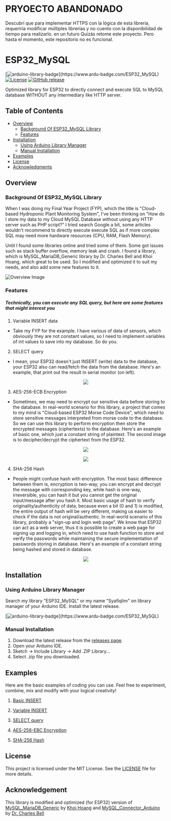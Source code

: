 # PRYOECTO ABANDONADO
Descubrí que para implementar HTTPS con la lógica de esta librería, requeriría modificar múltiples librerías y no cuento con la disponibilidad de tiempo para realizarlo. en un futuro 
Quizás retome este proyecto.
Pero hasta el momento, este repositorio no es funcional.


# ESP32_MySQL

[![arduino-library-badge](https://www.ardu-badge.com/badge/ESP32_MySQL.svg?)](https://www.ardu-badge.com/ESP32_MySQL)
[![License](https://img.shields.io/badge/License-MIT-blue.svg)](https://github.com/Syafiqlim/ESP32_MySQL/blob/main/LICENSE)
[![GitHub release](https://img.shields.io/github/release/Syafiqlim/ESP32_MySQL.svg)](https://GitHub.com/Syafiqlim/ESP32_MySQL/releases/)

Optimized library for ESP32 to directly connect and execute SQL to MySQL database WITHOUT any intermediary like HTTP server.

## Table of Contents

- [Overview](#overview)
  - [Background Of ESP32_MySQL Library](#background-of-esp32_mysql-library)
  - [Features](#features)
- [Installation](#installation)
  - [Using Arduino Library Manager](#using-arduino-library-manager)
  - [Manual Installation](#manual-installation)
- [Examples](#examples)
- [License](#license)
- [Acknowledgments](#acknowledgments)

## Overview
### Background Of ESP32_MySQL Library

When I was doing my Final Year Project (FYP), which the title is "Cloud-based Hydroponic Plant Monitoring System",
I've been thinking on "How do I store my data to my Cloud MySQL Database without using any HTTP server such as PHP script?"
I tried search Google a bit, some articles wouldn't recommend to directly execute execute SQL as if more complex SQL may need
more hardware resources (CPU, RAM, Flash Memory).

Until I found some libraries online and tried some of them. Some got issues such as stack buffer overflow, memory leak and crash.
I found a library, which is MySQL_MariaDB_Generic library by Dr. Charles Bell and Khoi Hoang, which great to be used. So I modified and optimized it to suit my needs, and also add some new features to it.

![Overview Image](https://i.postimg.cc/JMYtqf4m/Cloud-Hydro-Plant.jpg)

### Features

##### Technically, you can execute any SQL query, but here are some features that might interest you

1. Variable INSERT data
  - Take my FYP for the example. I have various of data of sensors, which obviously they are not constant values, so I need to implement variables of int values to save into my database. So do you.

2. SELECT query
  - I mean, your ESP32 doesn't just INSERT (write) data to the database, your ESP32 also can read/fetch the data from the database. Here's an example, that print out the result in serial monitor (on left).

  <p align="center">
    <img src="https://i.postimg.cc/qqkPr1dS/SELECTquery-ESP32-My-SQL.png">
</p>

3. AES-256-ECB Encryption
  - Sometimes, we may need to encrypt our sensitive data before storing to the database. In real-world scenario for this library, a project that comes to my mind is "Cloud-based ESP32 Morse Code Device", which need to store sensitive messages interpreted from morse code to the database. So we can use this library to perform encryption then store the encrypted messages (ciphertexts) to the database. Here's an example of basic one, which just a constant string of plaintext. The second image is to decipher/decrypt the ciphertext from the ESP32.

  <p align="center">
    <img src="https://i.postimg.cc/V67RSgC3/ESP32-My-SQL-AES.png">
</p>

<p align="center">
    <img src="https://i.postimg.cc/sxvJ5WP1/ESP32-My-SQL-AES-decrypted.png">
</p>

4. SHA-256 Hash
  - People might confuse hash with encryption. The most basic difference between them is, encryption is two-way, you can encrypt and decrypt the message with corresponding key, while hash is one-way, irreversible, you can hash it but you cannot get the original input/message after you hash it. Most basic usage of hash to verify originality/authenticity of data, because even a bit (0 and 1) is modified, the entire output of hash will be very different, making us easier to check if the data is not original/authentic. In real-world scenario of this library, probably a "sign-up and login web page". We know that ESP32 can act as a web server, thus it is possible to create a web page for signing up and logging in, which need to use hash function to store and verify the passwords while maintaining the secure implementation of passwords storing in database. Here's an example of a constant string being hashed and stored in database.

  <p align="center">
    <img src="https://i.postimg.cc/W3KZLHrb/ESP32-My-SQL-SHA256.png">
</p>

## Installation

### Using Arduino Library Manager

Search my library "ESP32_MySQL" or my name "Syafiqlim" on library manager of your Arduino IDE. Install the latest release.

[![arduino-library-badge](https://www.ardu-badge.com/badge/ESP32_MySQL.svg?)](https://www.ardu-badge.com/ESP32_MySQL)

### Manual Installation

1. Download the latest release from the [releases page](https://github.com/Syafiqlim/ESP32_MySQL/releases).
2. Open your Arduino IDE.
3. Sketch -> Include Library -> Add .ZIP Library...
4. Select .zip file you downloaded.

## Examples

Here are the basic examples of coding you can use. Feel free to experiment, combine, mix and modify with your logical creativity!

1. [Basic INSERT](examples/Basic_Insert_ESP32MySQL)

2. [Variable INSERT](examples/Variable_Insert_ESP32MySQL)

3. [SELECT query](examples/SELECTquery_ESP32MySQL)

4. [AES-256-EBC Encryption](examples/AES256ECB_Encryption_ESP32MySQL)

5. [SHA-256 Hash](examples/SHA256_Hash_ESP32MySQL)

## License

This project is licensed under the MIT License. See the [LICENSE](LICENSE) file for more details.

## Acknowledgement

This library is modified and optimized (for ESP32) version of [MySQL_MariaDB_Generic](https://github.com/khoih-prog/MySQL_MariaDB_Generic) by [Khoi Hoang](https://github.com/khoih-prog) and [MySQL_Connector_Arduino](https://github.com/ChuckBell/MySQL_Connector_Arduino) by [Dr. Charles Bell](https://github.com/ChuckBell) 
